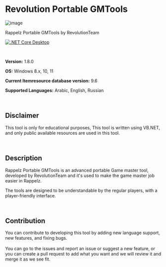 # Revolution Portable GMTools
![image](https://user-images.githubusercontent.com/53356539/169667804-b50a0aab-b901-415b-b349-f32e743c9984.png)

 Rappelz Portable GMTools by RevolutionTeam

[![.NET Core Desktop](https://github.com/Alaa-abdulridha/Revolution-Portable-GMTools/actions/workflows/dotnet-desktop.yml/badge.svg)](https://github.com/Alaa-abdulridha/Revolution-Portable-GMTools/actions/workflows/dotnet-desktop.yml)<p><img src="https://img.shields.io/github/issues/Alaa-abdulridha/Revolution-Portable-GMTools" alt="" />&nbsp;&nbsp;&nbsp;&nbsp;<img src="https://img.shields.io/github/license/Alaa-abdulridha/Revolution-Portable-GMTools" alt="" />&nbsp;</p>

<p><strong>Version:</strong> 1.8.0</p>
<p><strong>OS:</strong> Windows 8.x, 10, 11</p>
<p><strong>Current Itemresource database version:</strong> 9.6</p>
<p><strong>Supported Languages:</strong> Arabic, English, Russian</p>
<p>&nbsp;</p>
<h2 dir="auto">Disclaimer</h2>
<p>This tool is only for educational purposes, This tool is written using VB.NET, and only public available resources are used in this tool.</p>
<p>&nbsp;</p>
<h2 dir="auto">Description</h2>
<p>Rappelz Portable GMTools is an advanced portable Game master tool, developed by RevolutionTeam and it's used to make the game master job easier in Rappelz.</p>
<p>The tools are designed to be understandable by the regular players, with a player-friendly interface.</p>
<p>&nbsp;</p>
<h2 dir="auto">Contribution</h2>
<p>You can contribute to developing this tool by adding new language support, new features, and fixing bugs.<br /><br />You can go to the issues and report an issue or suggest a new feature, or you can create a pull request to add what you want and we will review it and merge it as we see fit.</p>
